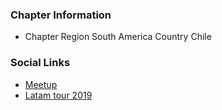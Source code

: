 ### Chapter Information
* Chapter Region South America Country Chile

### Social Links
* [Meetup](https://www.meetup.com/es/OWASP-Vina-del-Mar-Chapter/)
* [Latam tour 2019](https://www.owasp.org/index.php/LatamTour2019_Vi%C3%B1a_del_Mar)
